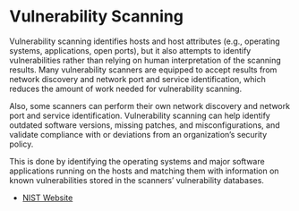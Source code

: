 # Vulnerability Scanning

Vulnerability scanning identifies hosts and host attributes
(e.g., operating systems, applications, open ports), but it also attempts to identify vulnerabilities rather
than relying on human interpretation of the scanning results. Many vulnerability scanners are equipped to
accept results from network discovery and network port and service identification, which reduces the
amount of work needed for vulnerability scanning. 

Also, some scanners can perform their own network
discovery and network port and service identification. Vulnerability scanning can help identify outdated
software versions, missing patches, and misconfigurations, and validate compliance with or deviations
from an organization’s security policy.  

This is done by identifying the operating systems and major
software applications running on the hosts and matching them with information on known vulnerabilities
stored in the scanners’ vulnerability databases.

- [NIST Website](https://csrc.nist.gov/glossary/term/vulnerability_scanning)